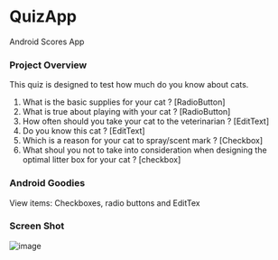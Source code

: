 # QuizApp
Android Scores App




### Project Overview

This quiz is designed to test how much do you know about cats.

1.	What is the basic supplies for your cat ? [RadioButton]
2.	What is true about playing with your cat ? [RadioButton]
3.	How often should you take your cat to the veterinarian ? [EditText]
4.	Do you know this cat ? [EditText]
5.	Which is a reason for your cat to spray/scent mark ? [Checkbox]
6.	What shoul you not to take into consideration when designing the optimal litter box for your cat ? [checkbox]





### Android Goodies
View items: Checkboxes, radio buttons and EditTex





### Screen Shot
![image](https://user-images.githubusercontent.com/6055821/61683091-ccfd9e80-ad46-11e9-9023-4bb2899b26bb.png)

